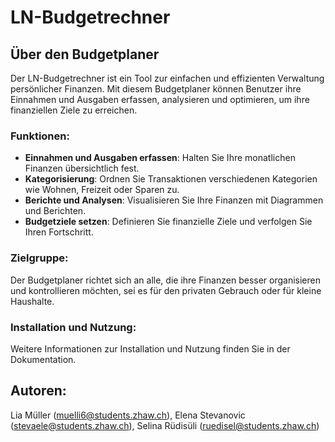 # LN-Budgetrechner

## Über den Budgetplaner

Der LN-Budgetrechner ist ein Tool zur einfachen und effizienten Verwaltung persönlicher Finanzen. Mit diesem Budgetplaner können Benutzer ihre Einnahmen und Ausgaben erfassen, analysieren und optimieren, um ihre finanziellen Ziele zu erreichen.

### Funktionen:
- **Einnahmen und Ausgaben erfassen**: Halten Sie Ihre monatlichen Finanzen übersichtlich fest.
- **Kategorisierung**: Ordnen Sie Transaktionen verschiedenen Kategorien wie Wohnen, Freizeit oder Sparen zu.
- **Berichte und Analysen**: Visualisieren Sie Ihre Finanzen mit Diagrammen und Berichten.
- **Budgetziele setzen**: Definieren Sie finanzielle Ziele und verfolgen Sie Ihren Fortschritt.

### Zielgruppe:
Der Budgetplaner richtet sich an alle, die ihre Finanzen besser organisieren und kontrollieren möchten, sei es für den privaten Gebrauch oder für kleine Haushalte.

### Installation und Nutzung:
Weitere Informationen zur Installation und Nutzung finden Sie in der Dokumentation.

## Autoren:
Lia Müller (muelli6@students.zhaw.ch), Elena Stevanovic (stevaele@students.zhaw.ch), Selina Rüdisüli (ruedisel@students.zhaw.ch)
